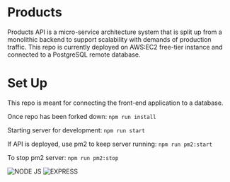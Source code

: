 # Products
Products API is a micro-service architecture system that is split up from a monolithic backend to support scalability with demands of production traffic. This repo is currently deployed on AWS:EC2 free-tier instance and connected to a PostgreSQL remote database.

# Set Up
This repo is meant for connecting the front-end application to a database.

Once repo has been forked down:
`npm run install`

Starting server for development:
`npm run start`

If API is deployed, use pm2 to keep server running:
`npm run pm2:start`

To stop pm2 server:
`npm run pm2:stop`

![NODE JS](https://img.shields.io/badge/Node.js-339933?style=for-the-badge&logo=nodedotjs&logoColor=white)
![EXPRESS](https://img.shields.io/badge/Express.js-000000?style=for-the-badge&logo=express&logoColor=white)
